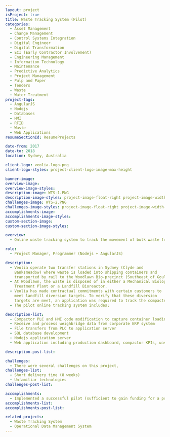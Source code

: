 ```yaml
---
layout: project
isProject: true
title: Waste Tracking System (Pilot)
categories:
  - Asset Management
  - Change Management
  - Control Systems Integration
  - Digital Engineer
  - Digital Transformation
  - ECI (Early Contractor Involvement)
  - Engineering Management
  - Information Technology
  - Maintenance
  - Predictive Analytics
  - Project Management
  - Pulp and Paper
  - Tenders
  - Waste
  - Water Treatment
project-tags:
  - AngularJS
  - Nodejs
  - Databases
  - HMI
  - RFID
  - Waste
  - Web Applications
resumeSectionId: ResumeProjects

date-from: 2017
date-to: 2018
location: Sydney, Australia

client-logo: veolia-logo.png
client-logo-styles: project-client-logo-image-max-height

banner-image:
overview-image:
overview-image-styles:
description-image: WTS-1.PNG
description-image-styles: project-image-float-right project-image-width-50
challenges-image: WTS-2.PNG
challenges-image-styles: project-image-float-right project-image-width-50
accomplishments-image:
accomplishments-image-styles:
custom-section-image:
custom-section-image-styles:

overview:
  - Online waste tracking system to track the movement of bulk waste from Veolia's transfer stations to Tarago (Woodlawn) treatment and disposal locations.

role:
  - Project Manager, Programmer (Nodejs + AngularJS)

description:
  - Veolia operate two transfer stations in Sydney (Clyde and
    Banksmeadow) where waste is loaded into shipping containers and
    transported by rail to the Woodlawn Bio-precinct (Southeast of Goulburn).
  - At Woodlawn, the waste is disposed of in either a Mechanical Biological
    Treatment Plant or a Landfill Bioreactor.
  - Veolia has made contractual commitments with certain customers to
    meet landfill diversion targets. To verify that these diversion
    targets are meet, an application was required to track the compacted from certain customers to final disposal location.
  - The pilot online tracking system includes;

description-list:
  - Compactor PLC and HMI code modification to capture container loading data
  - Receive and process weighbridge data from corporate ERP system
  - File transfers from PLC to application server
  - SQL database development
  - Nodejs application server
  - Web application including production dashboard, compactor KPIs, waste diversions report

description-post-list:

challenges:
  - There were several challenges on this project,
challenges-list:    
  - Short delivery time (8 weeks)
  - Unfamiliar technologies
challenges-post-list:    

accomplishments:
  - Implemented a successful pilot (sufficient to gain funding for a production implementation).
accomplishments-list:    
accomplishments-post-list:    

related-projects:
  - Waste Tracking System
  - Operational Data Management System
---
```

